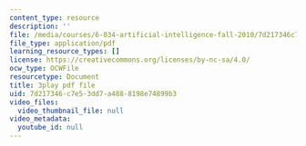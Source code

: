 ```yaml
---
content_type: resource
description: ''
file: /media/courses/6-034-artificial-intelligence-fall-2010/7d217346c7e53dd7a4888198e74899b3_j1H3jAAGlEA.pdf
file_type: application/pdf
learning_resource_types: []
license: https://creativecommons.org/licenses/by-nc-sa/4.0/
ocw_type: OCWFile
resourcetype: Document
title: 3play pdf file
uid: 7d217346-c7e5-3dd7-a488-8198e74899b3
video_files:
  video_thumbnail_file: null
video_metadata:
  youtube_id: null
---
```

